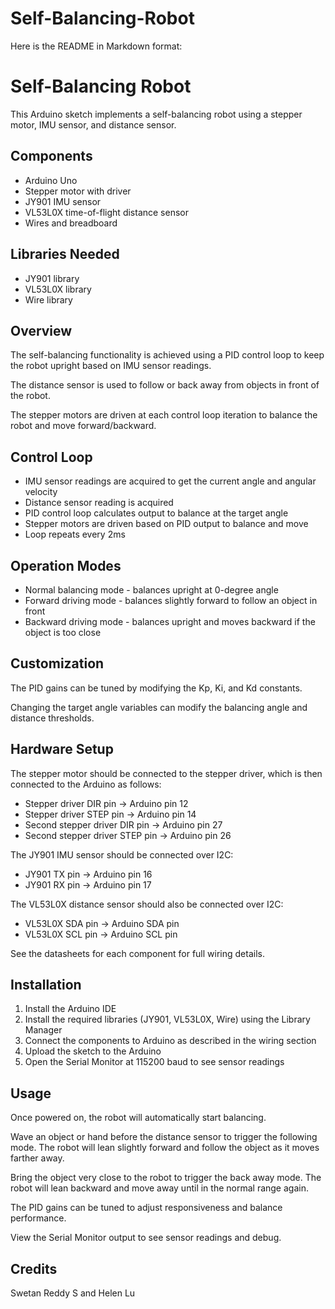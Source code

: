 # Self-Balancing-Robot

Here is the README in Markdown format:

# Self-Balancing Robot

This Arduino sketch implements a self-balancing robot using a stepper motor, IMU sensor, and distance sensor.

## Components

- Arduino Uno
- Stepper motor with driver
- JY901 IMU sensor
- VL53L0X time-of-flight distance sensor
- Wires and breadboard

## Libraries Needed

- JY901 library
- VL53L0X library
- Wire library 

## Overview

The self-balancing functionality is achieved using a PID control loop to keep the robot upright based on IMU sensor readings. 

The distance sensor is used to follow or back away from objects in front of the robot.

The stepper motors are driven at each control loop iteration to balance the robot and move forward/backward.

## Control Loop

- IMU sensor readings are acquired to get the current angle and angular velocity
- Distance sensor reading is acquired
- PID control loop calculates output to balance at the target angle 
- Stepper motors are driven based on PID output to balance and move
- Loop repeats every 2ms

## Operation Modes

- Normal balancing mode - balances upright at 0-degree angle
- Forward driving mode - balances slightly forward to follow an object in front
- Backward driving mode - balances upright and moves backward if the object is too close

## Customization

The PID gains can be tuned by modifying the Kp, Ki, and Kd constants. 

Changing the target angle variables can modify the balancing angle and distance thresholds.

## Hardware Setup

The stepper motor should be connected to the stepper driver, which is then connected to the Arduino as follows:

- Stepper driver DIR pin -> Arduino pin 12
- Stepper driver STEP pin -> Arduino pin 14 
- Second stepper driver DIR pin -> Arduino pin 27
- Second stepper driver STEP pin -> Arduino pin 26

The JY901 IMU sensor should be connected over I2C:

- JY901 TX pin -> Arduino pin 16
- JY901 RX pin -> Arduino pin 17

The VL53L0X distance sensor should also be connected over I2C:

- VL53L0X SDA pin -> Arduino SDA pin
- VL53L0X SCL pin -> Arduino SCL pin

See the datasheets for each component for full wiring details.

## Installation

1. Install the Arduino IDE
2. Install the required libraries (JY901, VL53L0X, Wire) using the Library Manager
3. Connect the components to Arduino as described in the wiring section
4. Upload the sketch to the Arduino
5. Open the Serial Monitor at 115200 baud to see sensor readings

## Usage

Once powered on, the robot will automatically start balancing. 

Wave an object or hand before the distance sensor to trigger the following mode. The robot will lean slightly forward and follow the object as it moves farther away.

Bring the object very close to the robot to trigger the back away mode. The robot will lean backward and move away until in the normal range again.

The PID gains can be tuned to adjust responsiveness and balance performance.

View the Serial Monitor output to see sensor readings and debug.

## Credits

Swetan Reddy S and Helen Lu
